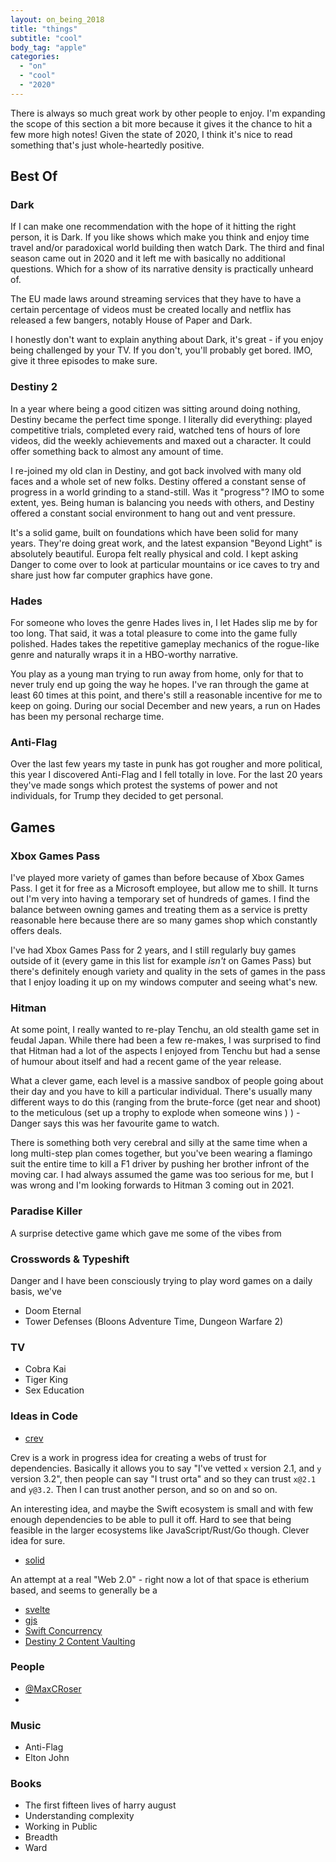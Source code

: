 ```yaml
---
layout: on_being_2018
title: "things"
subtitle: "cool"
body_tag: "apple"
categories:
  - "on"
  - "cool"
  - "2020"
---
```


There is always so much great work by other people to enjoy. I'm expanding the scope of this section a bit more because
it gives it the chance to hit a few more high notes! Given the state of 2020, I think it's nice to read something that's
just whole-heartedly positive.

## Best Of

### Dark

If I can make one recommendation with the hope of it hitting the right person, it is Dark. If you like shows which make
you think and enjoy time travel and/or paradoxical world building then watch Dark. The third and final season came out
in 2020 and it left me with basically no additional questions. Which for a show of its narrative density is practically
unheard of.

The EU made laws around streaming services that they have to have a certain percentage of videos must be created locally
and netflix has released a few bangers, notably House of Paper and Dark.

I honestly don't want to explain anything about Dark, it's great - if you enjoy being challenged by your TV. If you
don't, you'll probably get bored. IMO, give it three episodes to make sure.

### Destiny 2

In a year where being a good citizen was sitting around doing nothing, Destiny became the perfect time sponge. I
literally did everything: played competitive trials, completed every raid, watched tens of hours of lore videos, did the
weekly achievements and maxed out a character. It could offer something back to almost any amount of time.

I re-joined my old clan in Destiny, and got back involved with many old faces and a whole set of new folks. Destiny
offered a constant sense of progress in a world grinding to a stand-still. Was it "progress"? IMO to some extent, yes.
Being human is balancing you needs with others, and Destiny offered a constant social environment to hang out and vent
pressure.

It's a solid game, built on foundations which have been solid for many years. They're doing great work, and the latest
expansion "Beyond Light" is absolutely beautiful. Europa felt really physical and cold. I kept asking Danger to come
over to look at particular mountains or ice caves to try and share just how far computer graphics have gone.

### Hades

For someone who loves the genre Hades lives in, I let Hades slip me by for too long. That said, it was a total pleasure
to come into the game fully polished. Hades takes the repetitive gameplay mechanics of the rogue-like genre and
naturally wraps it in a HBO-worthy narrative.

You play as a young man trying to run away from home, only for that to never truly end up going the way he hopes. I've
ran through the game at least 60 times at this point, and there's still a reasonable incentive for me to keep on going.
During our social December and new years, a run on Hades has been my personal recharge time.

### Anti-Flag

Over the last few years my taste in punk has got rougher and more political, this year I discovered Anti-Flag and I fell
totally in love. For the last 20 years they've made songs which protest the systems of power and not individuals, for
Trump they decided to get personal.

## Games

### Xbox Games Pass

I've played more variety of games than before because of Xbox Games Pass. I get it for free as a Microsoft employee, but
allow me to shill. It turns out I'm very into having a temporary set of hundreds of games. I find the balance between
owning games and treating them as a service is pretty reasonable here because there are so many games shop which
constantly offers deals.

I've had Xbox Games Pass for 2 years, and I still regularly buy games outside of it (every game in this list for example
_isn't_ on Games Pass) but there's definitely enough variety and quality in the sets of games in the pass that I enjoy
loading it up on my windows computer and seeing what's new.

### Hitman

At some point, I really wanted to re-play Tenchu, an old stealth game set in feudal Japan. While there had been a few
re-makes, I was surprised to find that Hitman had a lot of the aspects I enjoyed from Tenchu but had a sense of humour
about itself and had a recent game of the year release.

What a clever game, each level is a massive sandbox of people going about their day and you have to kill a particular
individual. There's usually many different ways to do this (ranging from the brute-force (get near and shoot) to the
meticulous (set up a trophy to explode when someone wins ) ) - Danger says this was her favourite game to watch.

There is something both very cerebral and silly at the same time when a long multi-step plan comes together, but you've
been wearing a flamingo suit the entire time to kill a F1 driver by pushing her brother infront of the moving car. I had
always assumed the game was too serious for me, but I was wrong and I'm looking forwards to Hitman 3 coming out in 2021.

### Paradise Killer

A surprise detective game which gave me some of the vibes from

### Crosswords & Typeshift

Danger and I have been consciously trying to play word games on a daily basis, we've

- Doom Eternal
- Tower Defenses (Bloons Adventure Time, Dungeon Warfare 2)

### TV

- Cobra Kai
- Tiger King
- Sex Education

### Ideas in Code

- [crev](https://github.com/crev-dev/cargo-crev)

Crev is a work in progress idea for creating a webs of trust for dependencies. Basically it allows you to say "I've
vetted `x` version 2.1, and `y` version 3.2", then people can say "I trust orta" and so they can trust `x@2.1` and
`y@3.2`. Then I can trust another person, and so on and so on.

An interesting idea, and maybe the Swift ecosystem is small and with few enough dependencies to be able to pull it off.
Hard to see that being feasible in the larger ecosystems like JavaScript/Rust/Go though. Clever idea for sure.

- [solid](https://solidproject.org)

An attempt at a real "Web 2.0" - right now a lot of that space is etherium based, and seems to generally be a

- [svelte](https://svelte.dev)
- [gjs](https://gjs.guide)
- [Swift Concurrency](https://github.com/DougGregor/swift-evolution/blob/structured-concurrency/proposals/nnnn-structured-concurrency.md)
- [Destiny 2 Content Vaulting](https://www.bungie.net/en/Explore/Detail/News/49189)

### People

- [@MaxCRoser](https://twitter.com/MaxCRoser)
-

### Music

- Anti-Flag
- Elton John

### Books

- The first fifteen lives of harry august
- Understanding complexity
- Working in Public
- Breadth
- Ward
